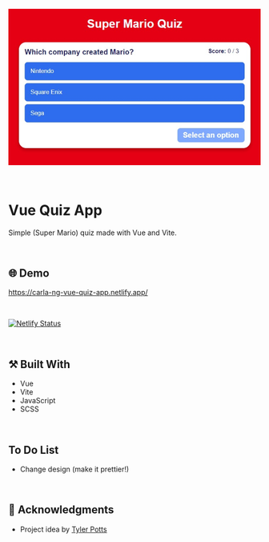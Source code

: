 <p align="center">
  <img src="https://github.com/carla-ng/vue-quiz-app/blob/master/src/assets/readme_image_1.jpg?raw=true" alt="Super Mario Quiz">
</p>

<br/>

# Vue Quiz App
Simple (Super Mario) quiz made with Vue and Vite.


<br/>

## :globe_with_meridians: Demo
https://carla-ng-vue-quiz-app.netlify.app/

<br/>

[![Netlify Status](https://api.netlify.com/api/v1/badges/a84b8ed3-36e6-430a-a607-86e1e8e3b08c/deploy-status)](https://app.netlify.com/sites/carla-ng-vue-quiz-app/deploys)

<br/>

## :hammer_and_pick: Built With
* Vue
* Vite
* JavaScript
* SCSS

<br/>

## To Do List
* Change design (make it prettier!)

<br/>

## :clap: Acknowledgments
* Project idea by [Tyler Potts](https://tylerpotts.co.uk/)
